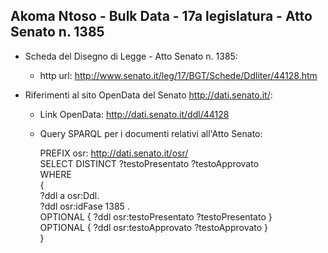 ## Akoma Ntoso - Bulk Data - 17a legislatura - Atto Senato n. 1385 ##

* Scheda del Disegno di Legge - Atto Senato n. 1385:
	* http url: http://www.senato.it/leg/17/BGT/Schede/Ddliter/44128.htm

* Riferimenti al sito OpenData del Senato http://dati.senato.it/:
	* Link OpenData: http://dati.senato.it/ddl/44128
	* Query SPARQL per i documenti relativi all'Atto Senato:

        PREFIX osr: <http://dati.senato.it/osr/>  
		SELECT DISTINCT ?testoPresentato ?testoApprovato  
		WHERE  
		{  
		    ?ddl a osr:Ddl.  
		    ?ddl osr:idFase 1385 .  
		    OPTIONAL { ?ddl osr:testoPresentato ?testoPresentato }  
		    OPTIONAL { ?ddl osr:testoApprovato ?testoApprovato }  
		}
		